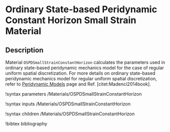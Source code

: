 # Ordinary State-based Peridynamic Constant Horizon Small Strain Material

## Description

Material `OSPDSmallStrainConstantHorizon` calculates the parameters used in ordinary state-based peridynamic mechanics model for the case of regular uniform spatial discretization. For more details on ordinary state-based peridynamic mechanics model for regular uniform spatial discretization, refer to [Peridynamic Models](peridynamics/PeridynamicModels.md) page and Ref. [citet:Madenci2014book].

!syntax parameters /Materials/OSPDSmallStrainConstantHorizon

!syntax inputs /Materials/OSPDSmallStrainConstantHorizon

!syntax children /Materials/OSPDSmallStrainConstantHorizon

!bibtex bibliography
